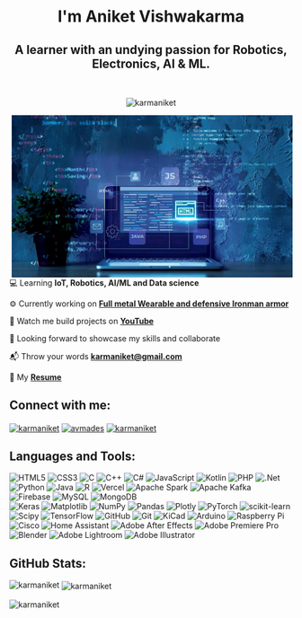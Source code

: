 <h1 align="center">I'm Aniket Vishwakarma</h1>
<h2 align="center">A learner with an undying passion for Robotics, Electronics, AI & ML.</h2>
<br>
<p align="center"><img src="https://komarev.com/ghpvc/?username=karmaniket&label=Profile%20views&color=0e75b6&style=flat" alt="karmaniket"/> </p>
<img align="right" alt="Coding" width="500" height="50%" src="bg.jpg" >

💻 Learning **IoT, Robotics, AI/ML and Data science** 

⚙️ Currently working on <a href="https://youtu.be/rfYdz6yt3iI?si=UPEfs_aIDCgDcveI" target="blank">**Full metal Wearable and defensive Ironman armor** </a> 

🔗 Watch me build projects on <a href="https://www.youtube.com/c/avmades" target="blank">**YouTube**</a>

🤝 Looking forward to showcase my skills and collaborate

📬 Throw your words **karmaniket@gmail.com** 

📃 My <a href="Aniket_resume.pdf" target="blank">**Resume**</a> <br>

## Connect with me:

<p align="left"> 
<a href="https://www.linkedin.com/in/karmaniket22" target="blank">
<img align="center" src="https://raw.githubusercontent.com/rahuldkjain/github-profile-readme-generator/master/src/images/icons/Social/linked-in-alt.svg" 
alt="karmaniket" height="30" width="40" /></a>
<a href="https://www.youtube.com/c/avmades" target="blank"><img align="center" 
src="https://raw.githubusercontent.com/rahuldkjain/github-profile-readme-generator/master/src/images/icons/Social/youtube.svg" alt="avmades" height="30" width="40" /></a>
<a href="https://instagram.com/karmaniket" target="blank"><img align="center" 
src="https://raw.githubusercontent.com/rahuldkjain/github-profile-readme-generator/master/src/images/icons/Social/instagram.svg" alt="karmaniket" height="30" width="40" /></a>
</p>

## Languages and Tools:

![HTML5](https://img.shields.io/badge/html5-%23E34F26.svg?style=for-the-badge&logo=html5&logoColor=white) 
![CSS3](https://img.shields.io/badge/css3-%231572B6.svg?style=for-the-badge&logo=css3&logoColor=white) 
![C](https://img.shields.io/badge/c-%2300599C.svg?style=for-the-badge&logo=c&logoColor=white) 
![C++](https://img.shields.io/badge/c++-%2300599C.svg?style=for-the-badge&logo=c%2B%2B&logoColor=white) 
![C#](https://img.shields.io/badge/c%23-%23239120.svg?style=for-the-badge&logo=csharp&logoColor=white) 
![JavaScript](https://img.shields.io/badge/javascript-%23323330.svg?style=for-the-badge&logo=javascript&logoColor=%23F7DF1E) 
![Kotlin](https://img.shields.io/badge/kotlin-%237F52FF.svg?style=for-the-badge&logo=kotlin&logoColor=white) 
![PHP](https://img.shields.io/badge/php-%23777BB4.svg?style=for-the-badge&logo=php&logoColor=white)
![.Net](https://img.shields.io/badge/.NET-5C2D91?style=for-the-badge&logo=.net&logoColor=white) <br>
![Python](https://img.shields.io/badge/python-3670A0?style=for-the-badge&logo=python&logoColor=ffdd54) 
![Java](https://img.shields.io/badge/java-%23ED8B00.svg?style=for-the-badge&logo=openjdk&logoColor=white) 
![R](https://img.shields.io/badge/r-%23276DC3.svg?style=for-the-badge&logo=r&logoColor=white)
![Vercel](https://img.shields.io/badge/vercel-%23000000.svg?style=for-the-badge&logo=vercel&logoColor=white) 
![Apache Spark](https://img.shields.io/badge/Apache%20Spark-FDEE21?style=for-the-badge&logo=apachespark&logoColor=black) 
![Apache Kafka](https://img.shields.io/badge/Apache%20Kafka-000?style=for-the-badge&logo=apachekafka) 
![Firebase](https://img.shields.io/badge/firebase-a08021?style=for-the-badge&logo=firebase&logoColor=ffcd34) 
![MySQL](https://img.shields.io/badge/mysql-4479A1.svg?style=for-the-badge&logo=mysql&logoColor=white) 
![MongoDB](https://img.shields.io/badge/MongoDB-%234ea94b.svg?style=for-the-badge&logo=mongodb&logoColor=white) <br>
![Keras](https://img.shields.io/badge/Keras-%23D00000.svg?style=for-the-badge&logo=Keras&logoColor=white) 
![Matplotlib](https://img.shields.io/badge/Matplotlib-%23ffffff.svg?style=for-the-badge&logo=Matplotlib&logoColor=black) 
![NumPy](https://img.shields.io/badge/numpy-%23013243.svg?style=for-the-badge&logo=numpy&logoColor=white) 
![Pandas](https://img.shields.io/badge/pandas-%23150458.svg?style=for-the-badge&logo=pandas&logoColor=white) 
![Plotly](https://img.shields.io/badge/Plotly-%233F4F75.svg?style=for-the-badge&logo=plotly&logoColor=white) 
![PyTorch](https://img.shields.io/badge/PyTorch-%23EE4C2C.svg?style=for-the-badge&logo=PyTorch&logoColor=white) 
![scikit-learn](https://img.shields.io/badge/scikit--learn-%23F7931E.svg?style=for-the-badge&logo=scikit-learn&logoColor=white) 
![Scipy](https://img.shields.io/badge/SciPy-%230C55A5.svg?style=for-the-badge&logo=scipy&logoColor=%white) 
![TensorFlow](https://img.shields.io/badge/TensorFlow-%23FF6F00.svg?style=for-the-badge&logo=TensorFlow&logoColor=white) 
![GitHub](https://img.shields.io/badge/github-%23121011.svg?style=for-the-badge&logo=github&logoColor=white) 
![Git](https://img.shields.io/badge/git-%23F05033.svg?style=for-the-badge&logo=git&logoColor=white) 
![KiCad](https://img.shields.io/badge/KiCad-%230A0FFF.svg?style=for-the-badge&logo=KiCad&logoColor=white) 
![Arduino](https://img.shields.io/badge/-Arduino-00979D?style=for-the-badge&logo=Arduino&logoColor=white) 
![Raspberry Pi](https://img.shields.io/badge/-RaspberryPi-C51A4A?style=for-the-badge&logo=Raspberry-Pi)
![Cisco](https://img.shields.io/badge/cisco-%23049fd9.svg?style=for-the-badge&logo=cisco&logoColor=black) 
![Home Assistant](https://img.shields.io/badge/home%20assistant-gray?style=for-the-badge&logo=home-assistant&logoColor=white) 
![Adobe After Effects](https://img.shields.io/badge/Adobe%20After%20Effects-darkviolet?style=for-the-badge&logo=Adobe%20After%20Effects&logoColor=white) 
![Adobe Premiere Pro](https://img.shields.io/badge/Adobe%20Premiere%20Pro-purple?style=for-the-badge&logo=Adobe%20Premiere%20Pro&logoColor=white) 
![Blender](https://img.shields.io/badge/Blender-EA7600.svg?style=for-the-badge&logo=Blender&logoColor=white) 
![Adobe Lightroom](https://img.shields.io/badge/Adobe%20Lightroom-31A8FF.svg?style=for-the-badge&logo=Adobe%20Lightroom&logoColor=white) 
![Adobe Illustrator](https://img.shields.io/badge/adobe%20illustrator-945c04.svg?style=for-the-badge&logo=adobe%20illustrator&logoColor=white) 

## GitHub Stats:

<p><img align="left" src="https://github-readme-stats.vercel.app/api/top-langs?username=karmaniket&show_icons=true&locale=en&layout=compact&theme=blue_navy" alt="karmaniket" /></p>
<p>&nbsp;<img align="center" src="https://github-readme-stats.vercel.app/api?username=karmaniket&show_icons=true&locale=en&theme=blue_navy" alt="karmaniket" /></p>
<p><img align="center" src="https://github-readme-streak-stats.herokuapp.com/?user=karmaniket&&theme=blue_navy" alt="karmaniket" /></p>
